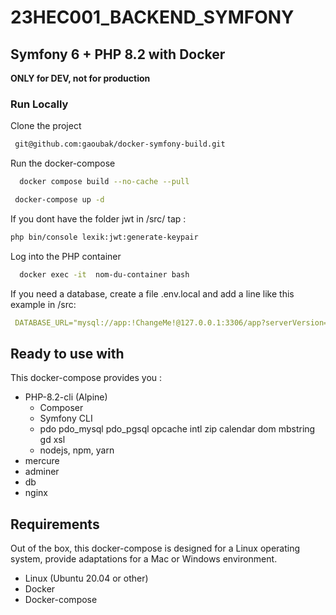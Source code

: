 # 23HEC001_BACKEND_SYMFONY


## Symfony 6 + PHP 8.2 with Docker

**ONLY for DEV, not for production**

### Run Locally

Clone the project

```bash
 git@github.com:gaoubak/docker-symfony-build.git
```

Run the docker-compose

```bash
  docker compose build --no-cache --pull
```
```bash
 docker-compose up -d
```


If you dont have the folder jwt in /src/ tap : 
```bash
php bin/console lexik:jwt:generate-keypair
```
Log into the PHP container

```bash
  docker exec -it  nom-du-container bash
```

If you need a database, create a file .env.local and add a line like this example in /src:

```yaml
 DATABASE_URL="mysql://app:!ChangeMe!@127.0.0.1:3306/app?serverVersion=8&charset=utf8mb4"
```

## Ready to use with

This docker-compose provides you :

- PHP-8.2-cli (Alpine)
    - Composer
    - Symfony CLI
    - pdo pdo_mysql pdo_pgsql opcache intl zip calendar dom mbstring gd xsl
    - nodejs, npm, yarn
- mercure
- adminer
- db
- nginx


## Requirements

Out of the box, this docker-compose is designed for a Linux operating system, provide adaptations for a Mac or Windows environment.

- Linux (Ubuntu 20.04 or other)
- Docker
- Docker-compose
